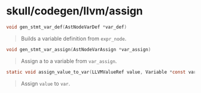 # skull/codegen/llvm/assign

```c
void gen_stmt_var_def(AstNodeVarDef *var_def)
```

> Builds a variable definition from `expr_node`.

```c
void gen_stmt_var_assign(AstNodeVarAssign *var_assign)
```

> Assign a to a variable from `var_assign`.

```c
static void assign_value_to_var(LLVMValueRef value, Variable *const var)
```

> Assign `value` to `var`.

